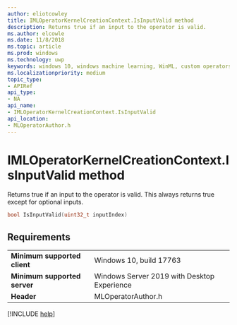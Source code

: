 ```yaml
---
author: eliotcowley
title: IMLOperatorKernelCreationContext.IsInputValid method
description: Returns true if an input to the operator is valid.
ms.author: elcowle
ms.date: 11/8/2018
ms.topic: article
ms.prod: windows
ms.technology: uwp
keywords: windows 10, windows machine learning, WinML, custom operators, IsInputValid
ms.localizationpriority: medium
topic_type:
- APIRef
api_type:
- NA
api_name:
- IMLOperatorKernelCreationContext.IsInputValid
api_location:
- MLOperatorAuthor.h
---
```


# IMLOperatorKernelCreationContext.IsInputValid method

Returns true if an input to the operator is valid. This always returns true except for optional inputs.

```cpp
bool IsInputValid(uint32_t inputIndex)
```

## Requirements

| | |
|-|-|
| **Minimum supported client** | Windows 10, build 17763 |
| **Minimum supported server** | Windows Server 2019 with Desktop Experience |
| **Header** | MLOperatorAuthor.h |

[!INCLUDE [help](../includes/get-help.md)]
